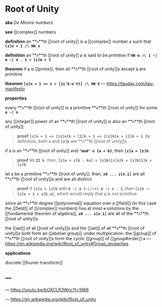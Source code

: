 # Root of Unity

**aka** _De Moivre numbers_

**see** [[complex]] numbers

**definition** an **`n`**th [[root of unity]] is a [[complex]] number **`z`** such that **`[z]n = 1 /\ NN n`**

**definition** an **`n`**th [[root of unity]] **`z`** is said to be _primitive_ if **`NN m /\ 1 -| m -| n . 1 < [z]m + 1`**

**theorem** if **`n`** is [[prime]], then all **`n`**th [[root of unity]]s except **`1`** are primitive

**theorem** **`[z]n = 1 == z = [ii'k-n'tt] /\ NN k`** &mdash; <https://tauday.com/tau-manifesto>

**properties**

every **`n`**th [[root of unity]] is a primitive **`a`**th [[root of unity]] for some **`a -| n`**

any [[integer]] power of an **`n`**th [[root of unity]] is also an **`n`**th [[root of unity]]

> **proof** **`[z]n = 1 == [[z]n]k = [1]k = 1 == [[z]k]n = [1]k = 1`**. by definition, both **`z`** and **`[z]k`** are **`n`**th [[root of unity]]s

if **`z`** is an **`n`**th [[root of unity]] and **`"mod" n {a = b}`**, then **`[z]a = [z]b`**

> **proof** let **`ZZ k`**. then, **`[z]a = z[b : kn] = [z]b[[z]n]k = [z]b[1]k = [z]b`**

let **`z`** be a primitive **`n`**th [[root of unity]]. then, **`z0 ... z[n.1]`** are all **`n`**th [[root of unity]]s and are all distinct

> **proof** if **`[z]a = [z]b`** with **`0 -| a {-|/\+} b -| n . 1`**, then **`[z]b -- [z]a = 1 = z[b.a]`**, which would imply that **`z`** is not primitive

since an **`n`**th degree [[polynomial]] equation over a [[field]] (in this case the [[field]] of [[complex]] numbers) has at most **`n`** solutions by the [[fundamental theorem of algebra]], **`z0 ... z[n.1]`** are all of the **`n`**th [[root of unity]]s

the [[set]] of all [[root of unity]]s and the [[set]] of all **`n`**th [[root of unity]]s both form an [[abelian group]] under multiplication. the [[group]] of **`n`**th [[root of unity]]s form the cyclic [[group]] of [[group#order]] **`n`** &mdash; <https://en.wikipedia.org/wiki/Root_of_unity#Group_properties>

**applications**

discrete [[fourier transform]]

## &mdash;

&mdash; <https://youtu.be/bOXCLR3Wric?t=1986>

&mdash; <https://en.wikipedia.org/wiki/Root_of_unity>

